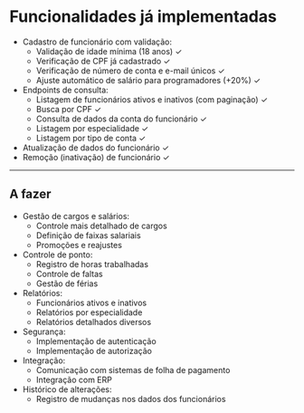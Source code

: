 # Funcionalidades já implementadas

- Cadastro de funcionário com validação:
  - Validação de idade mínima (18 anos) ✓
  - Verificação de CPF já cadastrado ✓
  - Verificação de número de conta e e-mail únicos ✓
  - Ajuste automático de salário para programadores (+20%) ✓
- Endpoints de consulta:
  - Listagem de funcionários ativos e inativos (com paginação) ✓
  - Busca por CPF ✓
  - Consulta de dados da conta do funcionário ✓
  - Listagem por especialidade ✓
  - Listagem por tipo de conta ✓
- Atualização de dados do funcionário ✓
- Remoção (inativação) de funcionário ✓

---

## A fazer

- Gestão de cargos e salários:
  - Controle mais detalhado de cargos
  - Definição de faixas salariais
  - Promoções e reajustes
- Controle de ponto:
  - Registro de horas trabalhadas
  - Controle de faltas
  - Gestão de férias
- Relatórios:
  - Funcionários ativos e inativos
  - Relatórios por especialidade
  - Relatórios detalhados diversos
- Segurança:
  - Implementação de autenticação
  - Implementação de autorização
- Integração:
  - Comunicação com sistemas de folha de pagamento
  - Integração com ERP
- Histórico de alterações:
  - Registro de mudanças nos dados dos funcionários
